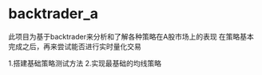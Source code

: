 # backtrader_a

此项目为基于backtrader来分析和了解各种策略在A股市场上的表现
在策略基本完成之后，再来尝试能否进行实时量化交易


1.搭建基础策略测试方法
2.实现最基础的均线策略